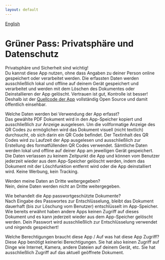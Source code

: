 ```yaml
---
layout: default
---
```

<div class="blurb">
<a href="/greenpass">English</a> 
<h1>Grüner Pass: Privatsphäre und Datenschutz</h1>
<p>Privatsphäre und Sicherheit sind wichtig!<br>
Du kannst diese App nutzen, ohne dass Angaben zu deiner Person online gespeichert oder verarbeitet werden.
Die erfassten Daten werden ausschließlich lokal und offline auf deinem Gerät gespeichert und verarbeitet und 
werden mit dem Löschen des Dokumentes oder Deinstallieren der App gelöscht.
Vertrauen ist gut, Kontrolle ist besser! Deshalb ist der <a href="https://github.com/michaeltroger/greenpass-android">Quellcode der App</a> 
vollständig Open Source und damit öffentlich einsehbar.
</p>    
  
<p>Welche Daten werden bei Verwendung der App erfasst?<br>
Das gewählte PDF Dokument wird in den App-Speicher kopiert und ausschließlich zur Anzeige ausgelesen.
Um die vollformatige Anzeige des QR Codes zu ermöglichen wird das Dokument visuell (nicht textlich) durchsucht, ob sich darin ein QR Code befindet.
Der Textinhalt des QR Codes wird zu Laufzeit der App ausgelesen und ausschließlich zur Erstellung des formatfüllenden QR Codes verwendet.
Sämtliche Daten werden lokal und offline auf deiner App am jeweiligen Gerät gespeichert. 
Die Daten verlassen zu keinem Zeitpunkt die App und können vom Benutzer jederzeit wieder aus dem App-Speicher gelöscht werden, 
indem das Dokument mit der Löschfunktion entfernt wird oder die App deinstalliert wird. 
Keine Werbung, kein Tracking. 
</p>
  
<p>Werden meine Daten an Dritte weitergegeben?<br>
Nein, deine Daten werden nicht an Dritte weitergegeben.</p>
  
    
<p>Wie behandelt die App passwortgeschützte Dokumente?<br>
Nach Eingabe des Passwortes zur Entschlüsselung, bleibt das Dokument dauerhaft (bis zur Löschung vom Benutzer) entschlüsselt im App-Speicher. 
Wie bereits erwähnt haben andere Apps keinen Zugriff auf dieses Dokument und es kann jederzeit wieder aus dem App-Speicher gelöscht werden.
Dein Passwort wird ausschließlich zur Entschlüsselung verwendet und nirgends gespeichert!</p>
  
<p>Welche Berechtigungen braucht diese App / Auf was hat diese App Zugriff?<br>
Diese App benötigt keinerlei Berechtigungen. 
Sie hat also keinen Zugriff auf Dinge wie Internet, Kamera, andere Dateien auf deinem Gerät, etc.
Sie hat ausschließlich Zugriff auf das aktuell geöffnete Dokument.
</p>
</div>
